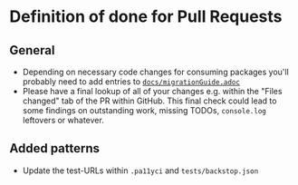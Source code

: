 # Definition of done for Pull Requests

## General

-   Depending on necessary code changes for consuming packages you'll probably need to add entries to [`docs/migrationGuide.adoc`](docs/migrationGuide.adoc)
-   Please have a final lookup of all of your changes e.g. within the "Files changed" tab of the PR within GitHub. This final check could lead to some findings on outstanding work, missing TODOs, `console.log` leftovers or whatever.

## Added patterns

-   Update the test-URLs within `.pa11yci` and `tests/backstop.json`

